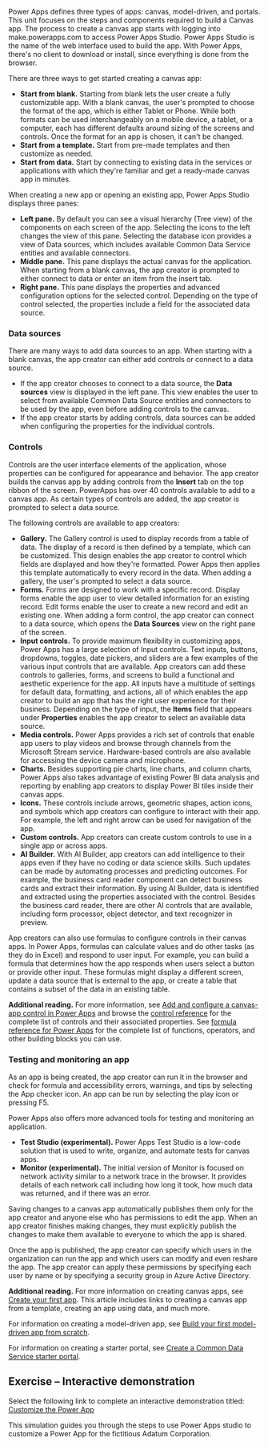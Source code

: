 Power Apps defines three types of apps: canvas, model-driven, and portals. This unit focuses on the steps and components required to build a Canvas app. The process to create a canvas app starts with logging into make.powerapps.com to access Power Apps Studio. Power Apps Studio is the name of the web interface used to build the app. With Power Apps, there's no client to download or install, since everything is done from the browser.

There are three ways to get started creating a canvas app:

 -  **Start from blank.** Starting from blank lets the user create a fully customizable app. With a blank canvas, the user's prompted to choose the format of the app, which is either Tablet or Phone. While both formats can be used interchangeably on a mobile device, a tablet, or a computer, each has different defaults around sizing of the screens and controls. Once the format for an app is chosen, it can't be changed.
 -  **Start from a template.** Start from pre-made templates and then customize as needed.
 -  **Start from data.** Start by connecting to existing data in the services or applications with which they're familiar and get a ready-made canvas app in minutes.

When creating a new app or opening an existing app, Power Apps Studio displays three panes:

 -  **Left pane.** By default you can see a visual hierarchy (Tree view) of the components on each screen of the app. Selecting the icons to the left changes the view of this pane. Selecting the database icon provides a view of Data sources, which includes available Common Data Service entities and available connectors.
 -  **Middle pane.** This pane displays the actual canvas for the application. When starting from a blank canvas, the app creator is prompted to either connect to data or enter an item from the insert tab.
 -  **Right pane.** This pane displays the properties and advanced configuration options for the selected control. Depending on the type of control selected, the properties include a field for the associated data source.

### Data sources

There are many ways to add data sources to an app. When starting with a blank canvas, the app creator can either add controls or connect to a data source.

 -  If the app creator chooses to connect to a data source, the **Data sources** view is displayed in the left pane. This view enables the user to select from available Common Data Source entities and connectors to be used by the app, even before adding controls to the canvas.
 -  If the app creator starts by adding controls, data sources can be added when configuring the properties for the individual controls.

### Controls

Controls are the user interface elements of the application, whose properties can be configured for appearance and behavior. The app creator builds the canvas app by adding controls from the **Insert** tab on the top ribbon of the screen. PowerApps has over 40 controls available to add to a canvas app. As certain types of controls are added, the app creator is prompted to select a data source.

The following controls are available to app creators:

 -  **Gallery.** The Gallery control is used to display records from a table of data. The display of a record is then defined by a template, which can be customized. This design enables the app creator to control which fields are displayed and how they're formatted. Power Apps then applies this template automatically to every record in the data. When adding a gallery, the user's prompted to select a data source.
 -  **Forms.** Forms are designed to work with a specific record. Display forms enable the app user to view detailed information for an existing record. Edit forms enable the user to create a new record and edit an existing one. When adding a form control, the app creator can connect to a data source, which opens the **Data Sources** view on the right pane of the screen.
 -  **Input controls.** To provide maximum flexibility in customizing apps, Power Apps has a large selection of Input controls. Text inputs, buttons, dropdowns, toggles, date pickers, and sliders are a few examples of the various input controls that are available. App creators can add these controls to galleries, forms, and screens to build a functional and aesthetic experience for the app. All inputs have a multitude of settings for default data, formatting, and actions, all of which enables the app creator to build an app that has the right user experience for their business. Depending on the type of input, the **Items** field that appears under **Properties** enables the app creator to select an available data source.
 -  **Media controls.** Power Apps provides a rich set of controls that enable app users to play videos and browse through channels from the Microsoft Stream service. Hardware-based controls are also available for accessing the device camera and microphone.
 -  **Charts.** Besides supporting pie charts, line charts, and column charts, Power Apps also takes advantage of existing Power BI data analysis and reporting by enabling app creators to display Power BI tiles inside their canvas apps.
 -  **Icons.** These controls include arrows, geometric shapes, action icons, and symbols which app creators can configure to interact with their app. For example, the left and right arrow can be used for navigation of the app.
 -  **Custom controls.** App creators can create custom controls to use in a single app or across apps.
 -  **AI Builder.** With AI Builder, app creators can add intelligence to their apps even if they have no coding or data science skills. Such updates can be made by automating processes and predicting outcomes. For example, the business card reader component can detect business cards and extract their information. By using AI Builder, data is identified and extracted using the properties associated with the control. Besides the business card reader, there are other AI controls that are available, including form processor, object detector, and text recognizer in preview.

App creators can also use formulas to configure controls in their canvas apps. In Power Apps, formulas can calculate values and do other tasks (as they do in Excel) and respond to user input. For example, you can build a formula that determines how the app responds when users select a button or provide other input. These formulas might display a different screen, update a data source that is external to the app, or create a table that contains a subset of the data in an existing table.

**Additional reading.** For more information, see [Add and configure a canvas-app control in Power Apps](/powerapps/maker/canvas-apps/add-configure-controls?azure-portal=true) and browse the [control reference](/powerapps/maker/canvas-apps/reference-properties?azure-portal=true) for the complete list of controls and their associated properties. See [formula reference for Power Apps](/powerapps/maker/canvas-apps/formula-reference?azure-portal=true) for the complete list of functions, operators, and other building blocks you can use.

### Testing and monitoring an app

As an app is being created, the app creator can run it in the browser and check for formula and accessibility errors, warnings, and tips by selecting the App checker icon. An app can be run by selecting the play icon or pressing F5.

Power Apps also offers more advanced tools for testing and monitoring an application.

 -  **Test Studio (experimental).** Power Apps Test Studio is a low-code solution that is used to write, organize, and automate tests for canvas apps.
 -  **Monitor (experimental).** The initial version of Monitor is focused on network activity similar to a network trace in the browser. It provides details of each network call including how long it took, how much data was returned, and if there was an error.

Saving changes to a canvas app automatically publishes them only for the app creator and anyone else who has permissions to edit the app. When an app creator finishes making changes, they must explicitly publish the changes to make them available to everyone to which the app is shared.

Once the app is published, the app creator can specify which users in the organization can run the app and which users can modify and even reshare the app. The app creator can apply these permissions by specifying each user by name or by specifying a security group in Azure Active Directory.

**Additional reading.** For more information on creating canvas apps, see [Create your first app](/powerapps/maker/canvas-apps/get-started-test-drive?azure-portal=true). This article includes links to creating a canvas app from a template, creating an app using data, and much more.

For information on creating a model-driven app, see [Build your first model-driven app from scratch](/powerapps/maker/model-driven-apps/build-first-model-driven-app?azure-portal=true).

For information on creating a starter portal, see [Create a Common Data Service starter portal](/powerapps/maker/portals/create-portal?azure-portal=true).

## **Exercise – Interactive demonstration**

Select the following link to complete an interactive demonstration titled: [Customize the Power App](https://edxinteractivepage.blob.core.windows.net/edxpages/MS-100/M4-L3-E6-T4/index.html?azure-portal=true)

This simulation guides you through the steps to use Power Apps studio to customize a Power App for the fictitious Adatum Corporation.
